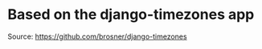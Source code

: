 Based on the django-timezones app
=================================

Source: https://github.com/brosner/django-timezones

